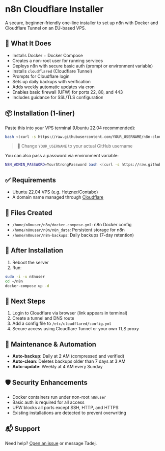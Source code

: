 # n8n Cloudflare Installer

A secure, beginner-friendly one-line installer to set up n8n with Docker and Cloudflare Tunnel on an EU-based VPS.

## 🚀 What It Does
- Installs Docker + Docker Compose
- Creates a non-root user for running services
- Deploys n8n with secure basic auth (prompt or environment variable)
- Installs `cloudflared` (Cloudflare Tunnel)
- Prompts for Cloudflare login
- Sets up daily backups with verification
- Adds weekly automatic updates via cron
- Enables basic firewall (UFW) for ports 22, 80, and 443
- Includes guidance for SSL/TLS configuration

## 📦 Installation (1-liner)
Paste this into your VPS terminal (Ubuntu 22.04 recommended):

```bash
bash <(curl -s https://raw.githubusercontent.com/YOUR_USERNAME/n8n-cloudflare-installer/main/install.sh)
```

> 🔐 Change `YOUR_USERNAME` to your actual GitHub username

You can also pass a password via environment variable:
```bash
N8N_ADMIN_PASSWORD=YourStrongPassword bash <(curl -s https://raw.githubusercontent.com/YOUR_USERNAME/n8n-cloudflare-installer/main/install.sh)
```

## ✅ Requirements
- Ubuntu 22.04 VPS (e.g. Hetzner/Contabo)
- A domain name managed through [Cloudflare](https://dash.cloudflare.com/)

## 📁 Files Created
- `/home/n8nuser/n8n/docker-compose.yml`: n8n Docker config
- `/home/n8nuser/n8n/n8n_data`: Persistent storage for n8n
- `/home/n8nuser/n8n-backups`: Daily backups (7-day retention)

## 🔧 After Installation
1. Reboot the server
2. Run:
```bash
sudo -i -u n8nuser
cd ~/n8n
docker-compose up -d
```

## 🔧 Next Steps
1. Login to Cloudflare via browser (link appears in terminal)
2. Create a tunnel and DNS route
3. Add a config file to `/etc/cloudflared/config.yml`
4. Secure access using Cloudflare Tunnel or your own TLS proxy

## 🔄 Maintenance & Automation
- **Auto-backup**: Daily at 2 AM (compressed and verified)
- **Auto-clean**: Deletes backups older than 7 days at 3 AM
- **Auto-update**: Weekly at 4 AM every Sunday

## 🛡️ Security Enhancements
- Docker containers run under non-root `n8nuser`
- Basic auth is required for all access
- UFW blocks all ports except SSH, HTTP, and HTTPS
- Existing installations are detected to prevent overwriting

## 📬 Support
Need help? [Open an issue](https://github.com/YOUR_USERNAME/n8n-cloudflare-installer/issues) or message Tadej.
